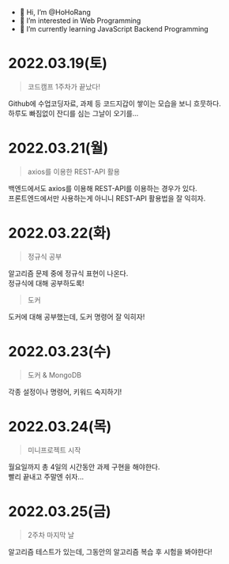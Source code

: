- 👋 Hi, I’m @HoHoRang
- 👀 I’m interested in Web Programming
- 🌱 I’m currently learning JavaScript Backend Programming

# 2022.03.19(토)

> 코드캠프 1주차가 끝났다!

Github에 수업코딩자료, 과제 등 코드지갑이 쌓이는 모습을 보니 흐뭇하다.  
하루도 빠짐없이 잔디를 심는 그날이 오기를...

# 2022.03.21(월)

> axios를 이용한 REST-API 활용

백엔드에서도 axios를 이용해 REST-API를 이용하는 경우가 있다.  
프론트엔드에서만 사용하는게 아니니 REST-API 활용법을 잘 익히자.

# 2022.03.22(화)

> 정규식 공부

알고리즘 문제 중에 정규식 표현이 나온다.  
정규식에 대해 공부하도록!

> 도커

도커에 대해 공부했는데, 도커 명령어 잘 익히자!

# 2022.03.23(수)

> 도커 & MongoDB

각종 설정이나 명령어, 키워드 숙지하기!

# 2022.03.24(목)

> 미니프로젝트 시작

월요일까지 총 4일의 시간동안 과제 구현을 해야한다.  
빨리 끝내고 주말엔 쉬자...

# 2022.03.25(금)

> 2주차 마지막 날

알고리즘 테스트가 있는데, 그동안의 알고리즘 복습 후 시험을 봐야한다!
